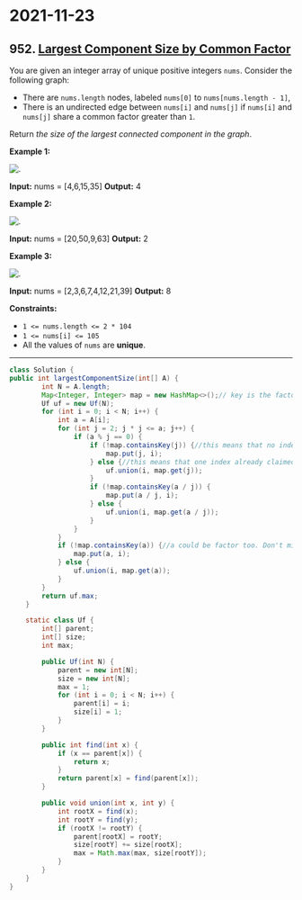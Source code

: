 # 2021-11-23

## 952. [Largest Component Size by Common Factor](https://leetcode.com/problems/largest-component-size-by-common-factor/)

You are given an integer array of unique positive integers `nums`. Consider the following graph:

- There are `nums.length` nodes, labeled `nums[0]` to `nums[nums.length - 1]`,
- There is an undirected edge between `nums[i]` and `nums[j]` if `nums[i]` and `nums[j]` share a common factor greater than `1`.

Return _the size of the largest connected component in the graph_.

**Example 1:**

![.](https://assets.leetcode.com/uploads/2018/12/01/ex1.png)

**Input:** nums = \[4,6,15,35\]
**Output:** 4

**Example 2:**

![.](https://assets.leetcode.com/uploads/2018/12/01/ex2.png)

**Input:** nums = \[20,50,9,63\]
**Output:** 2

**Example 3:**

![.](https://assets.leetcode.com/uploads/2018/12/01/ex3.png)

**Input:** nums = \[2,3,6,7,4,12,21,39\]
**Output:** 8

**Constraints:**

- `1 <= nums.length <= 2 * 104`
- `1 <= nums[i] <= 105`
- All the values of `nums` are **unique**.

---

```java
class Solution {
public int largestComponentSize(int[] A) {
        int N = A.length;
        Map<Integer, Integer> map = new HashMap<>();// key is the factor, val is the node index
        Uf uf = new Uf(N);
        for (int i = 0; i < N; i++) {
            int a = A[i];
            for (int j = 2; j * j <= a; j++) {
                if (a % j == 0) {
                    if (!map.containsKey(j)) {//this means that no index has claimed the factor yet
                        map.put(j, i);
                    } else {//this means that one index already claimed, so union that one with current
                        uf.union(i, map.get(j));
                    }
                    if (!map.containsKey(a / j)) {
                        map.put(a / j, i);
                    } else {
                        uf.union(i, map.get(a / j));
                    }
                }
            }
            if (!map.containsKey(a)) {//a could be factor too. Don't miss this
                map.put(a, i);
            } else {
                uf.union(i, map.get(a));
            }
        }
        return uf.max;
    }

    static class Uf {
        int[] parent;
        int[] size;
        int max;

        public Uf(int N) {
            parent = new int[N];
            size = new int[N];
            max = 1;
            for (int i = 0; i < N; i++) {
                parent[i] = i;
                size[i] = 1;
            }
        }

        public int find(int x) {
            if (x == parent[x]) {
                return x;
            }
            return parent[x] = find(parent[x]);
        }

        public void union(int x, int y) {
            int rootX = find(x);
            int rootY = find(y);
            if (rootX != rootY) {
                parent[rootX] = rootY;
                size[rootY] += size[rootX];
                max = Math.max(max, size[rootY]);
            }
        }
    }
}
```
